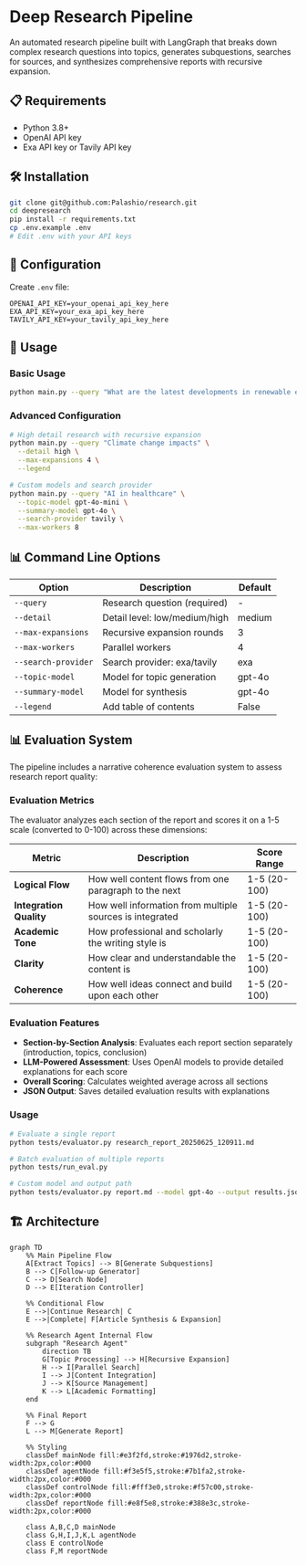 # Deep Research Pipeline

An automated research pipeline built with LangGraph that breaks down complex research questions into topics, generates subquestions, searches for sources, and synthesizes comprehensive reports with recursive expansion.

## 📋 Requirements

- Python 3.8+
- OpenAI API key
- Exa API key or Tavily API key

## 🛠️ Installation

```bash
git clone git@github.com:Palashio/research.git
cd deepresearch
pip install -r requirements.txt
cp .env.example .env
# Edit .env with your API keys
```

## 🔧 Configuration

Create `.env` file:
```env
OPENAI_API_KEY=your_openai_api_key_here
EXA_API_KEY=your_exa_api_key_here
TAVILY_API_KEY=your_tavily_api_key_here
```


## 🚀 Usage

### Basic Usage
```bash
python main.py --query "What are the latest developments in renewable energy?"
```

### Advanced Configuration
```bash
# High detail research with recursive expansion
python main.py --query "Climate change impacts" \
  --detail high \
  --max-expansions 4 \
  --legend

# Custom models and search provider
python main.py --query "AI in healthcare" \
  --topic-model gpt-4o-mini \
  --summary-model gpt-4o \
  --search-provider tavily \
  --max-workers 8
```

## 📊 Command Line Options

| Option | Description | Default |
|--------|-------------|---------|
| `--query` | Research question (required) | - |
| `--detail` | Detail level: low/medium/high | medium |
| `--max-expansions` | Recursive expansion rounds | 3 |
| `--max-workers` | Parallel workers | 4 |
| `--search-provider` | Search provider: exa/tavily | exa | (must work with structured outputs)
| `--topic-model` | Model for topic generation | gpt-4o | (must work with structured outputs)
| `--summary-model` | Model for synthesis | gpt-4o |
| `--legend` | Add table of contents | False |


## 📊 Evaluation System

The pipeline includes a narrative coherence evaluation system to assess research report quality:

### Evaluation Metrics

The evaluator analyzes each section of the report and scores it on a 1-5 scale (converted to 0-100) across these dimensions:

| Metric | Description | Score Range |
|--------|-------------|-------------|
| **Logical Flow** | How well content flows from one paragraph to the next | 1-5 (20-100) |
| **Integration Quality** | How well information from multiple sources is integrated | 1-5 (20-100) |
| **Academic Tone** | How professional and scholarly the writing style is | 1-5 (20-100) |
| **Clarity** | How clear and understandable the content is | 1-5 (20-100) |
| **Coherence** | How well ideas connect and build upon each other | 1-5 (20-100) |

### Evaluation Features

- **Section-by-Section Analysis**: Evaluates each report section separately (introduction, topics, conclusion)
- **LLM-Powered Assessment**: Uses OpenAI models to provide detailed explanations for each score
- **Overall Scoring**: Calculates weighted average across all sections
- **JSON Output**: Saves detailed evaluation results with explanations

### Usage

```bash
# Evaluate a single report
python tests/evaluator.py research_report_20250625_120911.md

# Batch evaluation of multiple reports
python tests/run_eval.py

# Custom model and output path
python tests/evaluator.py report.md --model gpt-4o --output results.json
```

## 🏗️ Architecture

```mermaid
graph TD
    %% Main Pipeline Flow
    A[Extract Topics] --> B[Generate Subquestions]
    B --> C[Follow-up Generator]
    C --> D[Search Node]
    D --> E[Iteration Controller]
    
    %% Conditional Flow
    E -->|Continue Research| C
    E -->|Complete| F[Article Synthesis & Expansion]
    
    %% Research Agent Internal Flow
    subgraph "Research Agent"
        direction TB
        G[Topic Processing] --> H[Recursive Expansion]
        H --> I[Parallel Search]
        I --> J[Content Integration]
        J --> K[Source Management]
        K --> L[Academic Formatting]
    end
    
    %% Final Report
    F --> G
    L --> M[Generate Report]
    
    %% Styling
    classDef mainNode fill:#e3f2fd,stroke:#1976d2,stroke-width:2px,color:#000
    classDef agentNode fill:#f3e5f5,stroke:#7b1fa2,stroke-width:2px,color:#000
    classDef controlNode fill:#fff3e0,stroke:#f57c00,stroke-width:2px,color:#000
    classDef reportNode fill:#e8f5e8,stroke:#388e3c,stroke-width:2px,color:#000
    
    class A,B,C,D mainNode
    class G,H,I,J,K,L agentNode
    class E controlNode
    class F,M reportNode
```
